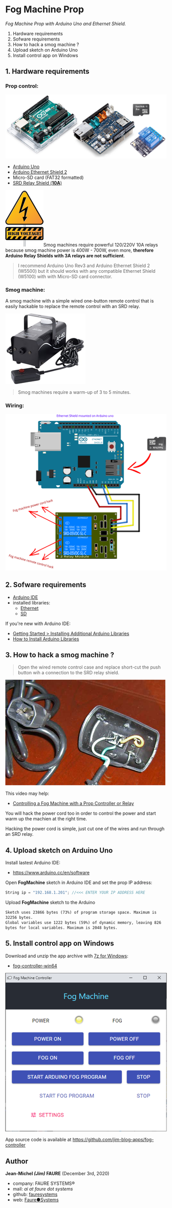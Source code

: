 # Fog Machine Prop
*Fog Machine Prop with Arduino Uno and Ethernet Shield.*

1. Hardware requirements
2. Sofware requirements
3. How to hack a smog machine ?
4. Upload sketch on Arduino Uno
5. Install control app on Windows


## 1. Hardware requirements

### Prop control:
![](docs/hardware.png)

* <a href="https://store.arduino.cc/arduino-uno-rev3" target="_blank">Arduino Uno</a>
* <a href="https://store.arduino.cc/arduino-ethernet-shield-2" target="_blank">Arduino Ethernet Shield 2</a>
* Micro-SD card (FAT32 formatted)
* <a href="https://www.amazon.com/SMAKN%C2%AE-Active-Channel-Arduino-Raspberry/dp/B00VH86JGI/ref=sr_1_35?dchild=1&keywords=relay+shield+2&qid=1605884392&sr=8-35" target="_blank">SRD Relay Shield (**10A**)</a>

<img src="docs/high-voltage-warning.png" valign="right">Smog machines require powerful 120/220V 10A relays because smog machine power is 400W - 700W, even more, **therefore Arduino Relay Shields with 3A relays are not sufficient**.</src>

> I recommend Arduino Uno Rev3 and Arduino Ethernet Shield 2 (W5500) but it should works with any compatible Ethernet Shield (W5100) with with Micro-SD card connector.

### Smog machine:
A smog machine with a simple wired one-button remote control that is easily hackable to replace the remote control with an SRD relay.

![](docs/smog_machine.jpg)

> Smog machines require a warm-up of 3 to 5 minutes.

### Wiring:

![](docs/fog_machine.png)


## 2. Sofware requirements

* <a href="https://www.arduino.cc/en/software" target="_blank">Arduino IDE</a>
* installed libraries:
    - <a href="https://www.arduino.cc/en/Reference/Ethernet" target="_blank">Ethernet</a>
    - <a href="https://www.arduino.cc/en/Reference/SD" target="_blank">SD</a>

If you're new with Arduino IDE:

* <a href="https://www.arduino.cc/en/Guide/Libraries" target="_blank">Getting Started > Installing Additional Arduino Libraries</a>
* <a href="https://www.digikey.com/en/maker/blogs/2018/how-to-install-arduino-libraries" target="_blank">How to Install Arduino Libraries</a>


## 3. How to hack a smog machine ?

> Open the wired remote control case and replace short-cut the push button wih a connection to the SRD relay shield.

![](docs/open_remote.jpg)

This video may help: 
* <a href="https://www.youtube.com/watch?v=Y6d89PBlxrk" target="_blank">Controlling a Fog Machine with a Prop Controller or Relay</a>

You will hack the power cord too in order to control the power and start warm up the machien at the right time.

Hacking the power cord is simple, just cut one of the wires and run through an SRD relay.


## 4. Upload sketch on Arduino Uno

Install lastest Arduino IDE:
* https://www.arduino.cc/en/software

Open **FogMachine** sketch in Arduino IDE and set the prop IP address:

```cpp
String ip = "192.168.1.201"; //<<< ENTER YOUR IP ADDRESS HERE
```

Upload **FogMachine** sketch to the Arduino

```dos
Sketch uses 23866 bytes (73%) of program storage space. Maximum is 32256 bytes.
Global variables use 1222 bytes (59%) of dynamic memory, leaving 826 bytes for local variables. Maximum is 2048 bytes.

```


## 5. Install control app on Windows

Download and unzip the app archive with <a href="https://www.7-zip.org/download.html" target="_blank">7z for Windows</a>:
* <a href="https://github.com/jim-blog/fog-machine/raw/master/bin/win64/fog-controller-win64.7z">fog-controller-win64</a>

![App](docs/app.png)

App source code is available at <a href="https://github.com/jim-blog-apps/fog-controller" target="_blank">https://github.com/jim-blog-apps/fog-controller</a>


## Author
**Jean-Michel _(Jim)_ FAURE** (December 3rd, 2020)
* company: FAURE SYSTEMS®
* mail: *ai at faure dot systems*
* github: <a href="https://github.com/fauresystems" target="_blank">fauresystems</a>
* web: <a href="https://faure.systems/" target="_blank">Faure●Systems</a>